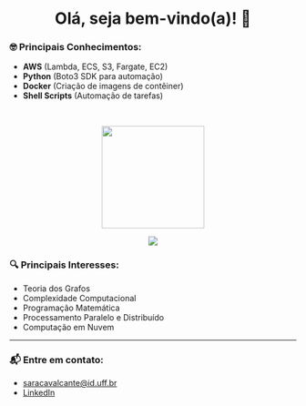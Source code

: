 <h1 align="center">Olá, seja bem-vindo(a)! 👋</h1>

### 🤓 Principais Conhecimentos:
- **AWS** (Lambda, ECS, S3, Fargate, EC2)
- **Python** (Boto3 SDK para automação)
- **Docker** (Criação de imagens de contêiner)
- **Shell Scripts** (Automação de tarefas)

<br>

<p align="center">
  <img height="180em" src="https://github-readme-stats.vercel.app/api/top-langs/?username=saramcav&layout=compact&theme=tokyonight" />
</p>

<p align="center">
  <img src="https://skillicons.dev/icons?i=python,aws,docker,git,linux,bash" />
</p>


### 🔍 Principais Interesses:
- Teoria dos Grafos
- Complexidade Computacional
- Programação Matemática
- Processamento Paralelo e Distribuído
- Computação em Nuvem

---

### 📬 Entre em contato:
- [saracavalcante@id.uff.br](mailto:saracavalcante@id.uff.br)  
-  [LinkedIn](https://www.linkedin.com/in/sara-maia-cavalcante-8022411a3)

